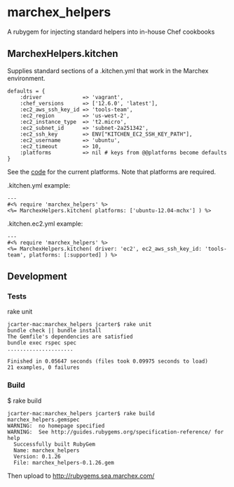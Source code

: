 # marchex_helpers
A rubygem for injecting standard helpers into in-house Chef cookbooks

## MarchexHelpers.kitchen
Supplies standard sections of a .kitchen.yml that work in the Marchex environment. 

```
defaults = {
    :driver             => 'vagrant',
    :chef_versions      => ['12.6.0', 'latest'],
    :ec2_aws_ssh_key_id => 'tools-team',
    :ec2_region         => 'us-west-2',
    :ec2_instance_type  => 't2.micro',
    :ec2_subnet_id      => 'subnet-2a251342',
    :ec2_ssh_key        => ENV["KITCHEN_EC2_SSH_KEY_PATH"],
    :ec2_username       => 'ubuntu',
    :ec2_timeout        => 10,
    :platforms          => nil # keys from @@platforms become defaults
}
```
See the [code](https://github.marchex.com/marchex-chef/marchex_helpers/blob/master/lib/marchex_helpers/helpers/kitchen.rb#L6) for the current platforms.  Note that platforms are required.

.kitchen.yml example:
```
---
#<% require 'marchex_helpers' %>
<%= MarchexHelpers.kitchen( platforms: ['ubuntu-12.04-mchx'] ) %>
```
.kitchen.ec2.yml example:
```
---
#<% require 'marchex_helpers' %>
<%= MarchexHelpers.kitchen( driver: 'ec2', ec2_aws_ssh_key_id: 'tools-team', platforms: [:supported] ) %>
```

## Development

### Tests
rake unit
```
jcarter-mac:marchex_helpers jcarter$ rake unit
bundle check || bundle install
The Gemfile's dependencies are satisfied
bundle exec rspec spec
.....................

Finished in 0.05647 seconds (files took 0.09975 seconds to load)
21 examples, 0 failures
```

### Build

$ rake build
```
jcarter-mac:marchex_helpers jcarter$ rake build marchex_helpers.gemspec
WARNING:  no homepage specified
WARNING:  See http://guides.rubygems.org/specification-reference/ for help
  Successfully built RubyGem
  Name: marchex_helpers
  Version: 0.1.26
  File: marchex_helpers-0.1.26.gem
```

Then upload to http://rubygems.sea.marchex.com/
